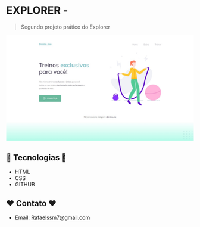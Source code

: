 # EXPLORER - 
> Segundo projeto prático do Explorer

![preview](./images/Print%20do%20projeto%2002.jpeg)

## 🔧 Tecnologias 🔧

- HTML
- CSS
- GITHUB

## ❤️ Contato ❤️
 
- Email: Rafaelssm7@gmail.com
